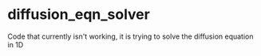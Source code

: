 # diffusion_eqn_solver
Code that currently isn't working, it is trying to solve the diffusion equation in 1D
